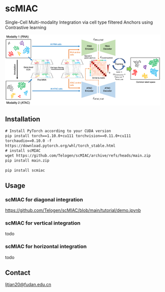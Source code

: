# scMIAC

Single-Cell Multi-modality Integration via cell type filtered Anchors using Contrastive learning

<img src="https://github.com/Telogen/scMIAC/blob/main/figures/Fig1.png" width="800">

## Installation

```
# Install PyTorch according to your CUDA version
pip install torch==1.10.0+cu111 torchvision==0.11.0+cu111 torchaudio==0.10.0 -f https://download.pytorch.org/whl/torch_stable.html
# install scMIAC
wget https://github.com/Telogen/scMIAC/archive/refs/heads/main.zip
pip install main.zip

pip install scmiac
```

## Usage

### scMIAC for diagonal integration

https://github.com/Telogen/scMIAC/blob/main/tutorial/demo.ipynb

### scMIAC for vertical integration

todo

### scMIAC for horizontal integration

todo

## Contact

ljtian20@fudan.edu.cn
